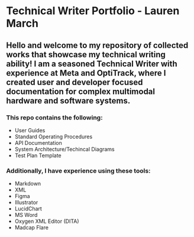 # Technical Writer Portfolio - Lauren March
## Hello and welcome to my repository of collected works that showcase my technical writing ability! I am a seasoned Technical Writer with experience at Meta and OptiTrack, where I created user and developer focused documentation for complex multimodal hardware and software systems. 

### This repo contains the following: 

* User Guides
* Standard Operating Procedures
* API Documentation
* System Architecture/Techincal Diagrams
* Test Plan Template

### Additionally, I have experience using these tools:

* Markdown
* XML
* Figma
* Illustrator
* LucidChart
* MS Word
* Oxygen XML Editor (DITA)
* Madcap Flare


